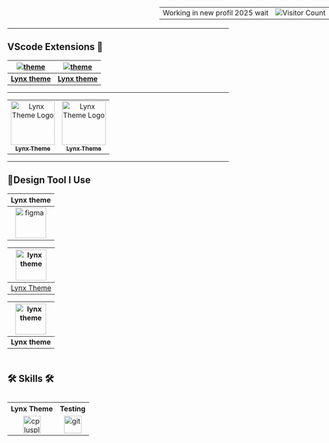 <div style="position: absolute; top: 0; right: 0;">
  <table>
    <tr>
      <td>Working in new profil 2025 wait</td>
      <td><img src="https://profile-counter.glitch.me/{bastndev}/count.svg" alt="Visitor Count" /></td>
    </tr>
  </table>
</div>

---

## VScode Extensions 🔵

<div align="center">

| [![theme][logo]](https://marketplace.visualstudio.com/items?itemName=bastndev.lynx-theme) | [![theme][logo]](https://marketplace.visualstudio.com/items?itemName=bastndev.lynx-theme) |
| :---------------------------------------------------------------------------------------: | :---------------------------------------------------------------------------------------: |
|                                  [**Lynx theme**][Link]                                   |                                  [**Lynx theme**][Link]                                   |

</div>

[Link]: https://marketplace.visualstudio.com/items?itemName=bastndev.lynx-theme
[logo]: https://bastndev.gallerycdn.vsassets.io/extensions/bastndev/lynx-theme/0.1.0/1743798452081/Microsoft.VisualStudio.Services.Icons.Default

---

<table  align="center">
    <td align="center">
      <a href="https://marketplace.visualstudio.com/items?itemName=bastndev.lynx-theme">
        <img src="https://bastndev.gallerycdn.vsassets.io/extensions/bastndev/lynx-theme/0.1.0/1743798452081/Microsoft.VisualStudio.Services.Icons.Default" width="100px;" alt="Lynx Theme Logo"/><br />
        <sub><b>Lynx Theme</b></sub>
      </a><br />
    </td>
    <td align="center">
      <a href="https://marketplace.visualstudio.com/items?itemName=bastndev.lynx-theme">
        <img src="https://bastndev.gallerycdn.vsassets.io/extensions/bastndev/lynx-theme/0.1.0/1743798452081/Microsoft.VisualStudio.Services.Icons.Default" width="100px;" alt="Lynx Theme Logo"/><br />
        <sub><b>Lynx Theme</b></sub>
      </a><br />
    </td>
</table>

---

## 🔸Design Tool I Use

<!-- prettier-ignore-start -->
| Lynx theme |
| :-: |
|<img align="center" src="https://bastndev.gallerycdn.vsassets.io/extensions/bastndev/lynx-theme/0.1.0/1743798452081/Microsoft.VisualStudio.Services.Icons.Default" alt="figma" width="70" />|<img align="center" 

| <a href="https://marketplace.visualstudio.com/items?itemName=bastndev.lynx-theme"><img align="center" src="https://bastndev.gallerycdn.vsassets.io/extensions/bastndev/lynx-theme/0.1.0/1743798452081/Microsoft.VisualStudio.Services.Icons.Default" alt="lynx theme" width="70" /></a> |
| :-: |
| [Lynx Theme](https://marketplace.visualstudio.com/items?itemName=bastndev.lynx-theme) |

| <a href="https://marketplace.visualstudio.com/items?itemName=bastndev.lynx-theme"><img align="center" src="https://bastndev.gallerycdn.vsassets.io/extensions/bastndev/lynx-theme/0.1.0/1743798452081/Microsoft.VisualStudio.Services.Icons.Default" alt="lynx theme" width="70" /></a> |
| :-: |
| **Lynx theme** |
<!-- prettier-ignore-end -->

<h2 align="left"><br>🛠 Skills 🛠 </h2>

<table align="center" width="70%" style="table-layout: fixed">
  <table align="center" width="70%" style="table-layout: fixed">
    <tr align="center">
      <th> Lynx Theme </th>
      <th> Testing </th>
    </tr>
    <tr align="center">
      <td> <a href="https://marketplace.visualstudio.com/items?itemName=bastndev.lynx-theme" target="_blank" rel="noreferrer"><img src="https://bastndev.gallerycdn.vsassets.io/extensions/bastndev/lynx-theme/0.1.0/1743798452081/Microsoft.VisualStudio.Services.Icons.Default" alt="cplusplus" width="40" height="40"/></a> </td>
      <td> <a href="https://marketplace.visualstudio.com/items?itemName=bastndev.lynx-theme" target="_blank" rel="noreferrer"><img src="https://bastndev.gallerycdn.vsassets.io/extensions/bastndev/lynx-theme/0.1.0/1743798452081/Microsoft.VisualStudio.Services.Icons.Default" alt="git" width="40" height="40"/></a> </td>
    </tr>
  </table>
